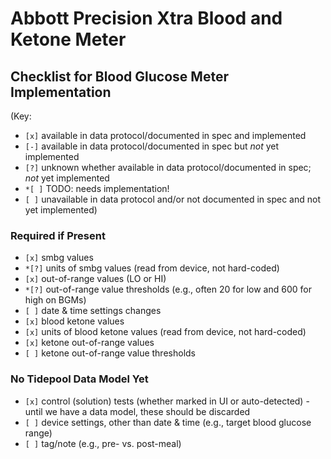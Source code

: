 # Abbott Precision Xtra Blood and Ketone Meter

## Checklist for Blood Glucose Meter Implementation

(Key:

 - `[x]` available in data protocol/documented in spec and implemented
 - `[-]` available in data protocol/documented in spec but *not* yet implemented
 - `[?]` unknown whether available in data protocol/documented in spec; *not* yet implemented
 - `*[ ]` TODO: needs implementation!
 - `[ ]` unavailable in data protocol and/or not documented in spec and not yet implemented)

### Required if Present

- `[x]` smbg values
- `*[?]` units of smbg values (read from device, not hard-coded)
- `[x]` out-of-range values (LO or HI)
- `*[?]` out-of-range value thresholds (e.g., often 20 for low and 600 for high on BGMs)
- `[ ]` date & time settings changes
- `[x]` blood ketone values
- `[x]` units of blood ketone values (read from device, not hard-coded)
- `[x]` ketone out-of-range values
- `[ ]` ketone out-of-range value thresholds

### No Tidepool Data Model Yet

- `[x]` control (solution) tests (whether marked in UI or auto-detected) - until we have a data model, these should be discarded
- `[ ]` device settings, other than date & time (e.g., target blood glucose range)
- `[ ]` tag/note (e.g., pre- vs. post-meal)
